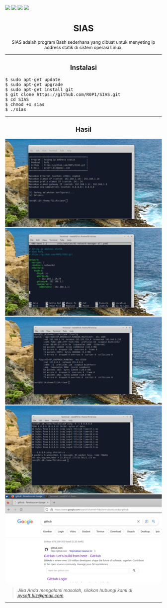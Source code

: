 ![](https://img.shields.io/badge/BASH-Bourne_Again_Shell-lightgreen) ![](https://img.shields.io/badge/Lisensi-MIT-green) ![](https://img.shields.io/badge/Dikembangkan_di_sistem_operasi-Linux-orange) ![](https://img.shields.io/badge/Di_uji_pada_sistem_operasi_Linux-Xubuntu_23.04-blue) 

<h1 align="center">SIAS</h1>
<p align="center">SIAS adalah program Bash sederhana yang dibuat untuk menyeting ip address statik di sistem operasi Linux.</p>
<hr>
<h2 align="center">Instalasi</h2>
<pre>
$ sudo apt-get update
$ sudo apt-get upgrade
$ sudo apt-get install git
$ git clone https://github.com/R0P1/SIAS.git
$ cd SIAS
$ chmod +x sias
$ ./sias
</pre>
<hr>
<h2 align="center">Hasil</h2>

![gambar 1](https://github.com/R0P1/sias/blob/main/gambar/g1.jpg)
![gambar 2](https://github.com/R0P1/sias/blob/main/gambar/g2.jpg)
![gambar 3](https://github.com/R0P1/sias/blob/main/gambar/g3.jpg)
![gambar 4](https://github.com/R0P1/sias/blob/main/gambar/g4.jpg)
![gambar 5](https://github.com/R0P1/sias/blob/main/gambar/g5.jpg)

> _*Jika Anda mengalami masalah, silakan hubungi kami di pysoft.biz@gmail.com.*_

---
